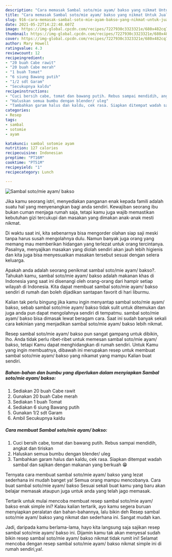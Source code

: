 ```yaml
---
description: "Cara memasak Sambal soto/mie ayam/ bakso yang nikmat Untuk Jualan"
title: "Cara memasak Sambal soto/mie ayam/ bakso yang nikmat Untuk Jualan"
slug: 916-cara-memasak-sambal-soto-mie-ayam-bakso-yang-nikmat-untuk-jualan
date: 2021-05-22T14:22:48.607Z
image: https://img-global.cpcdn.com/recipes/7227930c3323321e/680x482cq70/sambal-sotomie-ayam-bakso-foto-resep-utama.jpg
thumbnail: https://img-global.cpcdn.com/recipes/7227930c3323321e/680x482cq70/sambal-sotomie-ayam-bakso-foto-resep-utama.jpg
cover: https://img-global.cpcdn.com/recipes/7227930c3323321e/680x482cq70/sambal-sotomie-ayam-bakso-foto-resep-utama.jpg
author: Mary Howell
ratingvalue: 4.3
reviewcount: 12
recipeingredient:
- "20 buah Cabe rawit"
- "20 buah Cabe merah"
- "1 buah Tomat"
- "6 siung Bawang putih"
- "1/2 sdt Garam"
- "Secukupnya kaldu"
recipeinstructions:
- "Cuci bersih cabe, tomat dan bawang putih. Rebus sampai mendidih, angkat dan tiriskan"
- "Haluskan semua bumbu dengan blender/ uleg"
- "Tambahkan garam halus dan kaldu, cek rasa. Siapkan ditempat wadah sambal dan sajikan dengan makanan yang berkuah 😁"
categories:
- Resep
tags:
- sambal
- sotomie
- ayam

katakunci: sambal sotomie ayam 
nutrition: 127 calories
recipecuisine: Indonesian
preptime: "PT16M"
cooktime: "PT51M"
recipeyield: "1"
recipecategory: Lunch

---
```



![Sambal soto/mie ayam/ bakso](https://img-global.cpcdn.com/recipes/7227930c3323321e/680x482cq70/sambal-sotomie-ayam-bakso-foto-resep-utama.jpg)

Jika kamu seorang istri, menyediakan panganan enak kepada famili adalah suatu hal yang menyenangkan bagi anda sendiri. Kewajiban seorang ibu bukan cuman menjaga rumah saja, tetapi kamu juga wajib memastikan kebutuhan gizi tercukupi dan masakan yang dimakan anak-anak mesti nikmat.

Di waktu  saat ini, kita sebenarnya bisa mengorder olahan siap saji meski tanpa harus susah mengolahnya dulu. Namun banyak juga orang yang memang mau memberikan hidangan yang terlezat untuk orang tercintanya. Pasalnya, menyajikan masakan yang diolah sendiri akan jauh lebih higienis dan kita juga bisa menyesuaikan masakan tersebut sesuai dengan selera keluarga. 



Apakah anda adalah seorang penikmat sambal soto/mie ayam/ bakso?. Tahukah kamu, sambal soto/mie ayam/ bakso adalah makanan khas di Indonesia yang saat ini disenangi oleh orang-orang dari hampir setiap wilayah di Indonesia. Kita dapat membuat sambal soto/mie ayam/ bakso sendiri di rumah dan boleh dijadikan santapan favorit di hari liburmu.

Kalian tak perlu bingung jika kamu ingin menyantap sambal soto/mie ayam/ bakso, sebab sambal soto/mie ayam/ bakso tidak sulit untuk ditemukan dan juga anda pun dapat mengolahnya sendiri di tempatmu. sambal soto/mie ayam/ bakso bisa dimasak lewat beragam cara. Saat ini sudah banyak sekali cara kekinian yang menjadikan sambal soto/mie ayam/ bakso lebih nikmat.

Resep sambal soto/mie ayam/ bakso pun sangat gampang untuk dibikin, lho. Anda tidak perlu ribet-ribet untuk memesan sambal soto/mie ayam/ bakso, tetapi Kamu dapat menghidangkan di rumah sendiri. Untuk Kamu yang ingin membuatnya, dibawah ini merupakan resep untuk membuat sambal soto/mie ayam/ bakso yang nikamat yang mampu Kalian buat sendiri.

<!--inarticleads1-->

##### Bahan-bahan dan bumbu yang diperlukan dalam menyiapkan Sambal soto/mie ayam/ bakso:

1. Sediakan 20 buah Cabe rawit
1. Gunakan 20 buah Cabe merah
1. Sediakan 1 buah Tomat
1. Sediakan 6 siung Bawang putih
1. Gunakan 1/2 sdt Garam
1. Ambil Secukupnya kaldu




<!--inarticleads2-->

##### Cara membuat Sambal soto/mie ayam/ bakso:

1. Cuci bersih cabe, tomat dan bawang putih. Rebus sampai mendidih, angkat dan tiriskan
1. Haluskan semua bumbu dengan blender/ uleg
1. Tambahkan garam halus dan kaldu, cek rasa. Siapkan ditempat wadah sambal dan sajikan dengan makanan yang berkuah 😁




Ternyata cara membuat sambal soto/mie ayam/ bakso yang lezat sederhana ini mudah banget ya! Semua orang mampu mencobanya. Cara buat sambal soto/mie ayam/ bakso Sesuai sekali buat kamu yang baru akan belajar memasak ataupun juga untuk anda yang telah jago memasak.

Tertarik untuk mulai mencoba membuat resep sambal soto/mie ayam/ bakso enak simple ini? Kalau kalian tertarik, ayo kamu segera buruan menyiapkan peralatan dan bahan-bahannya, lalu bikin deh Resep sambal soto/mie ayam/ bakso yang nikmat dan sederhana ini. Sangat mudah kan. 

Jadi, daripada kamu berlama-lama, hayo kita langsung saja sajikan resep sambal soto/mie ayam/ bakso ini. Dijamin kamu tak akan menyesal sudah bikin resep sambal soto/mie ayam/ bakso nikmat tidak rumit ini! Selamat mencoba dengan resep sambal soto/mie ayam/ bakso nikmat simple ini di rumah sendiri,ya!.

